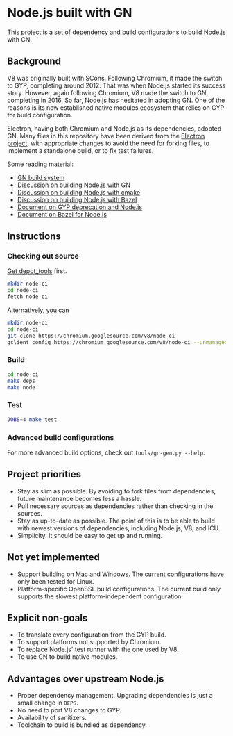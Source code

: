 # Node.js built with GN

This project is a set of dependency and build configurations to build Node.js with GN.

## Background
V8 was originally built with SCons. Following Chromium, it made the switch to GYP, completing around 2012. That was when Node.js started its success story. However, again following Chromium, V8 made the switch to GN, completing in 2016. So far, Node.js has hesitated in adopting GN. One of the reasons is its now established native modules ecosystem that relies on GYP for build configuration.

Electron, having both Chromium and Node.js as its dependencies, adopted GN. Many files in this repository have been derived from the [Electron project](https://github.com/electron/node), with appropriate changes to avoid the need for forking files, to implement a standalone build, or to fix test failures.

Some reading material:
* [GN build system](https://www.chromium.org/developers/gn-build-configuration)
* [Discussion on building Node.js with GN](https://github.com/nodejs/node/issues/21410)
* [Discussion on building Node.js with cmake](https://github.com/nodejs/TSC/issues/648)
* [Discussion on building Node.js with Bazel](https://github.com/nodejs/TSC/issues/464)
* [Document on GYP deprecation and Node.js](https://docs.google.com/document/d/1gvHuesiuvLzD6X6ONddxXRxhODlOJlxgfoTNZTlKLGA/edit)
* [Document on Bazel for Node.js](https://docs.google.com/document/d/101BP4BpZoP4tsMGo4j_MhoyLv169-2Oq_HeyWykCNGc/edit)

## Instructions

### Checking out source

[Get depot_tools](https://commondatastorage.googleapis.com/chrome-infra-docs/flat/depot_tools/docs/html/depot_tools_tutorial.html#_setting_up) first.

```bash
mkdir node-ci
cd node-ci
fetch node-ci
```

Alternatively, you can
```bash
mkdir node-ci
cd node-ci
git clone https://chromium.googlesource.com/v8/node-ci
gclient config https://chromium.googlesource.com/v8/node-ci --unmanaged
```

### Build

```bash
cd node-ci
make deps
make node
```

### Test

```bash
JOBS=4 make test
```

### Advanced build configurations

For more advanced build options, check out `tools/gn-gen.py --help`.

## Project priorities
* Stay as slim as possible. By avoiding to fork files from dependencies, future maintenance becomes less a hassle.
* Pull necessary sources as dependencies rather than checking in the sources.
* Stay as up-to-date as possible. The point of this is to be able to build with newest versions of dependencies, including Node.js, V8, and ICU.
* Simplicity. It should be easy to get up and running.

## Not yet implemented
* Support building on Mac and Windows. The current configurations have only been tested for Linux.
* Platform-specific OpenSSL build configurations. The current build only supports the slowest platform-independent configuration.

## Explicit non-goals
* To translate every configuration from the GYP build.
* To support platforms not supported by Chromium.
* To replace Node.js' test runner with the one used by V8.
* To use GN to build native modules.

## Advantages over upstream Node.js
* Proper dependency management. Upgrading dependencies is just a small change in `DEPS`.
* No need to port V8 changes to GYP.
* Availability of sanitizers.
* Toolchain to build is bundled as dependency.
